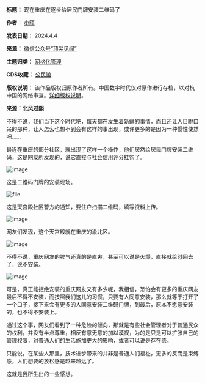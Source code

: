 

**标题：** 现在重庆在逐步给居民门牌安装二维码了  

**作者：** [小晖](https://chinadigitaltimes.net/space/顶尖见闻)  

**发表日期：** 2024.4.4  

**来源：** [微信公众号“顶尖见闻”](https://web.archive.org/web/https://mp.weixin.qq.com/s/z9HHjCA8wD-Q8HigLgIMQg)  

**主题归类：** [网格化管理](https://chinadigitaltimes.net/space/网格化管理)  

**CDS收藏：** [公民馆](https://chinadigitaltimes.net/space/%E5%85%AC%E6%B0%91%E9%A6%86)  

**版权说明：** 该作品版权归原作者所有。中国数字时代仅对原作进行存档，以对抗中国的网络审查。[详细版权说明](https://chinadigitaltimes.net/chinese/copyright)。


**来源：北风过熙** 


不得不说，我们当下这个时代吧，每天都在发生着新鲜的事情，而且还让人目瞪口呆的那种，让人怎么也想不到会有这样的事出现，或许更多的是因为一种惯性使然吧……


最近在重庆的部分社区，就出现了这样一个操作，他们居然给居民门牌安装二维码，这是网友所发现的，说它直接与社会信用评分挂钩了。


![image](https://chinadigitaltimes.net/chinese/files/2024/04/post-706513-660ebf627a07c.)


这是二维码门牌的安装现场。


![file](https://chinadigitaltimes.net/chinese/files/2024/04/image-1712242492933.png)


这是天宫殿社区警方的通知，要住户扫描二维码，填写资料上传。


![image](https://chinadigitaltimes.net/chinese/files/2024/04/post-706513-660ebf6281d24.)


网友们发现，这个天宫殿就在重庆的渝北区。


![image](https://chinadigitaltimes.net/chinese/files/2024/04/post-706513-660ebf6289a83.)


不得不说，重庆网友的脾气还真的是直爽，甚至可以说是火爆，直接就给怼回去了，说不安装。


![image](https://chinadigitaltimes.net/chinese/files/2024/04/post-706513-660ebf6291310.)


可是，真正能拒绝安装的重庆网友又有多少呢，我相信，恐怕会有更多的重庆网友最后不得不安装，而按照我们这儿的习惯，只要有人同意安装，那么就等于打开了一个口子，接下来会有更多的人同意安装二维码门牌，到最后，原本不愿意安装的，也不得不安装上。


通过这个事，网友们看到了一种危险的倾向，那就是有些社会管理者对于普通民众的权利，并没有半点尊重，相反有意无意的加以漠视，为的是只是可以扩张自己的管理权限，对普通人们的生活施加更大的影响，或者可以说是存在感。


只能说，在某些人那里，技术进步带来的并非是普通人们福祉，更多的反而是束缚感，人们想要的放松感是越来越远了。


这就是我所生出的一些感想。

